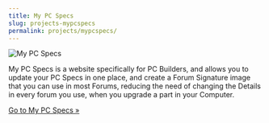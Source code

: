 ```yaml
---
title: My PC Specs
slug: projects-mypcspecs
permalink: projects/mypcspecs/
---
```

![My PC Specs](/images/mypcspecs.png)

My PC Specs is a website specifically for PC Builders, and allows you to update your PC Specs in one place, and create a Forum Signature image that you can use in most Forums, reducing the need of changing the Details in every forum you use, when you upgrade a part in your Computer.

[Go to My PC Specs &raquo;](http://mypcspecs.io)